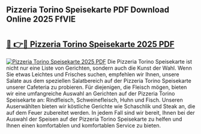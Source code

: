 ## Pizzeria Torino Speisekarte PDF Download Online 2025 FfVlE

# <h2><a href="http://gcaugqy.nevu.top/?p=Pizzeria+Torino+Speisekarte">🔗 👉🔴 Pizzeria Torino Speisekarte 2025 PDF</a></h2>

[![Pizzeria Torino Speisekarte 2025 PDF](https://i.imgur.com/dBaPXMq.png)](http://gcaugqy.nevu.top/?p=Pizzeria+Torino+Speisekarte)
Die Pizzeria Torino Speisekarte ist nicht nur eine Liste von Gerichten, sondern auch die Kunst der Wahl. Wenn Sie etwas Leichtes und Frisches suchen, empfehlen wir Ihnen, unsere Salate aus dem speziellen Salatbereich auf der Pizzeria Torino Speisekarte unserer Cafeteria zu probieren. Für diejenigen, die Fleisch mögen, bieten wir eine umfangreiche Auswahl an Gerichten auf der Pizzeria Torino Speisekarte an: Rindfleisch, Schweinefleisch, Huhn und Fisch. Unseren Auserwählten bieten wir köstliche Gerichte wie Schaschlik und Steak an, die auf dem Feuer zubereitet werden. In jedem Fall sind wir bereit, Ihnen bei der Auswahl der Speisen auf der Pizzeria Torino Speisekarte zu helfen und Ihnen einen komfortablen und komfortablen Service zu bieten.
